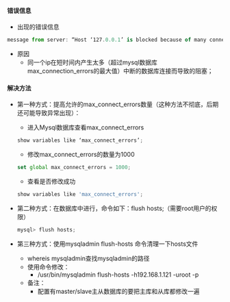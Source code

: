 #### 错误信息
- 出现的错误信息
```ts
message from server: “Host ‘127.0.0.1’ is blocked because of many connection errors; unblock with unblock with ‘mysqladmin flush-hosts’”
```



- 原因
  - 同一个ip在短时间内产生太多（超过mysql数据库max_connection_errors的最大值）中断的数据库连接而导致的阻塞；



#### 解决方法

- 第一种方式：提高允许的max_connect_errors数量（这种方法不彻底，后期还可能导致异常出现）：
  - 进入Mysql数据库查看max_connect_errors
  ```ts
  show variables like ‘max_connect_errors’;
  ```
  - 修改max_connect_errors的数量为1000
  ```ts
  set global max_connect_errors = 1000;
  ```
  - 查看是否修改成功
  ```ts
  show variables like 'max_connect_errors';
  ```
- 第二种方式：在数据库中进行，命令如下：flush hosts;（需要root用户的权限）
  ```ts
  mysql> flush hosts;
  ```

- 第三种方式：使用mysqladmin flush-hosts 命令清理一下hosts文件
  - whereis mysqladmin查找mysqladmin的路径
  - 使用命令修改：
    - /usr/bin/mysqladmin flush-hosts -h192.168.1.121 -uroot -p
  - 备注：
    - 配置有master/slave主从数据库的要把主库和从库都修改一遍
